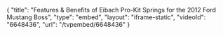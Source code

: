 {
    "title": "Features & Benefits of Eibach Pro-Kit Springs for the 2012 Ford Mustang Boss",
    "type": "embed",
    "layout": "iframe-static",
    "videoId": "6648436",
    "url": "\/tvpembed\/6648436"
}